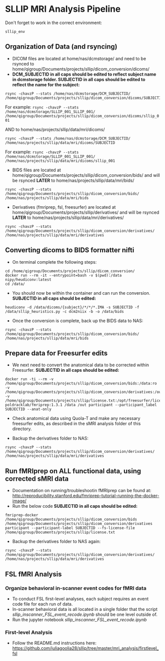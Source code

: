 # SLLIP MRI Analysis Pipeline

Don't forget to work in the correct environment:
```
sllip_env
```
## Organization of Data (and rsyncing)
-  DICOM files are located at home/nas/dcmstorage/ and need to be rsynced to home/qigroup/Documents/projects/sllip/dicom_conversion/dicoms/ 
-  **DCM_SUBJECTID in all caps should be edited to reflect subject name in dcmstorage folder. SUBJECTID in all caps should be edited to reflect the name for the subject:**
```
rsync -chavzP --stats /home/nas/dcmstorage/DCM_SUBJECTID/ /home/qigroup/Documents/projects/sllip/dicom_conversion/dicoms/SUBJECTID
```
For example: ```rsync -chavzP --stats /home/nas/dcmstorage/SLLIP_001_SLLIP_001/ /home/qigroup/Documents/projects/sllip/dicom_conversion/dicoms/sllip_001```

AND to home/nas/projects/sllip/data/mri/dicoms/
```
rsync -chavzP --stats /home/nas/dcmstorage/DCM_SUBJECTID/ /home/nas/projects/sllip/data/mri/dicoms/SUBJECTID
```
For example: ```rsync -chavzP --stats /home/nas/dcmstorage/SLLIP_001_SLLIP_001/ /home/nas/projects/sllip/data/mri/dicoms/sllip_001```

-  BIDS files are located at home/qigroup/Documents/projects/sllip/dicom_conversion/bids/ and will be rsynced **LATER** to home/nas/projects/sllip/data/mri/bids/
```
rsync -chavzP --stats /home/qigroup/Documents/projects/sllip/dicom_conversion/bids/ /home/nas/projects/sllip/data/mri/bids
```
-  Derivatives (fmriprep, fsl, freesurfer) are located at home/qigroup/Documents/projects/sllip/derivatives/ and will be rsynced **LATER** to home/nas/projects/sllip/data/mri/derivatives/
```
rsync -chavzP --stats /home/qigroup/Documents/projects/sllip/dicom_conversion/derivatives/ /home/nas/projects/sllip/data/mri/derivatives
```

## Converting dicoms to BIDS formatter nifti
-  On terminal complete the following steps:
```
cd /home/qigroup/Documents/projects/sllip/dicom_conversion/
docker run --rm -it --entrypoint=bash -v $(pwd):/data nipy/heudiconv:latest
cd /data/
```
-  You should now be within the container and can run the conversion. **SUBJECTID in all caps should be edited:**
```
heudiconv -d /data/dicoms/{subject}/*/*/*.IMA -s SUBJECTID -f /data/sllip_heuristics.py -c dcm2niix -b -o /data/bids
```
- Once the conversion is complete, back up the BIDS data to NAS:
```
rsync -chavzP --stats /home/qigroup/Documents/projects/sllip/dicom_conversion/bids/ /home/nas/projects/sllip/data/mri/bids
```
## Prepare data for Freesurfer edits
-  We next need to convert the anatomical data to be corrected within Freesurfer. **SUBJECTID in all caps should be edited:**
```
docker run -ti --rm -v /home/qigroup/Documents/projects/sllip/dicom_conversion/bids:/data:ro -v /home/qigroup/Documents/projects/sllip/dicom_conversion/derivatives:/out -v /home/qigroup/Documents/projects/sllip/license.txt:/opt/freesurfer/license.txt poldracklab/fmriprep:1.3.1 /data /out participant --participant_label SUBJECTID --anat-only
```
-  Check anatomical data using Quola-T and make any necessary freesurfer edits, as described in the sMRI analysis folder of this directory.

-  Backup the derivatives folder to NAS:
```
rsync -chavzP --stats /home/qigroup/Documents/projects/sllip/dicom_conversion/derivatives/ /home/nas/projects/sllip/data/mri/derivatives
```
## Run fMRIprep on ALL functional data, using corrected sMRI data
-  Documentation on running/troubleshootin fMRIprep can be found at: http://reproducibility.stanford.edu/fmriprep-tutorial-running-the-docker-image/
-  Run the below code **SUBJECTID in all caps should be edited:**
```
fmriprep-docker /home/qigroup/Documents/projects/sllip/dicom_conversion/bids /home/qigroup/Documents/projects/sllip/dicom_conversion/derivatives participant --participant-label SUBJECTID --fs-license-file /home/qigroup/Documents/projects/sllip/license.txt
```
-  Backup the derivatives folder to NAS again:
```
rsync -chavzP --stats /home/qigroup/Documents/projects/sllip/dicom_conversion/derivatives/ /home/nas/projects/sllip/data/mri/derivatives
```
## FSL fMRI Analysis
### Organize behavioral in-scanner event codes for fMRI data
-  To conduct FSL first-level analyses, each subject requires an event code file for each run of data.
-  In-scanner behavioral data is all located in a single folder that the script *sllip_inscanner_FSL_event_recode.ipynb* should be one level outside of. 
- Run the jupyter notebook *sllip_inscanner_FSL_event_recode.ipynb*

### First-level Analysis
- Follow the README.md instructions here: <https://github.com/juliagoolia28/sllip/tree/master/mri_analysis/firstlevel_fsl>
